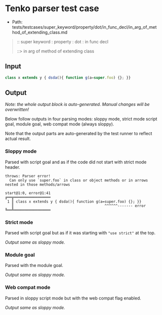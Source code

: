 # Tenko parser test case

- Path: tests/testcases/super_keyword/property/dot/in_func_decl/in_arg_of_method_of_extending_class.md

> :: super keyword : property : dot : in func decl
>
> ::> in arg of method of extending class

## Input

`````js
class x extends y { dsda(){ function g(a=super.foo) {}; }}
`````

## Output

_Note: the whole output block is auto-generated. Manual changes will be overwritten!_

Below follow outputs in four parsing modes: sloppy mode, strict mode script goal, module goal, web compat mode (always sloppy).

Note that the output parts are auto-generated by the test runner to reflect actual result.

### Sloppy mode

Parsed with script goal and as if the code did not start with strict mode header.

`````
throws: Parser error!
  Can only use `super.foo` in class or object methods or in arrows nested in those methods/arrows

start@1:0, error@1:41
╔══╦═════════════════
 1 ║ class x extends y { dsda(){ function g(a=super.foo) {}; }}
   ║                                          ^^^^^^------- error
╚══╩═════════════════

`````

### Strict mode

Parsed with script goal but as if it was starting with `"use strict"` at the top.

_Output same as sloppy mode._

### Module goal

Parsed with the module goal.

_Output same as sloppy mode._

### Web compat mode

Parsed in sloppy script mode but with the web compat flag enabled.

_Output same as sloppy mode._

